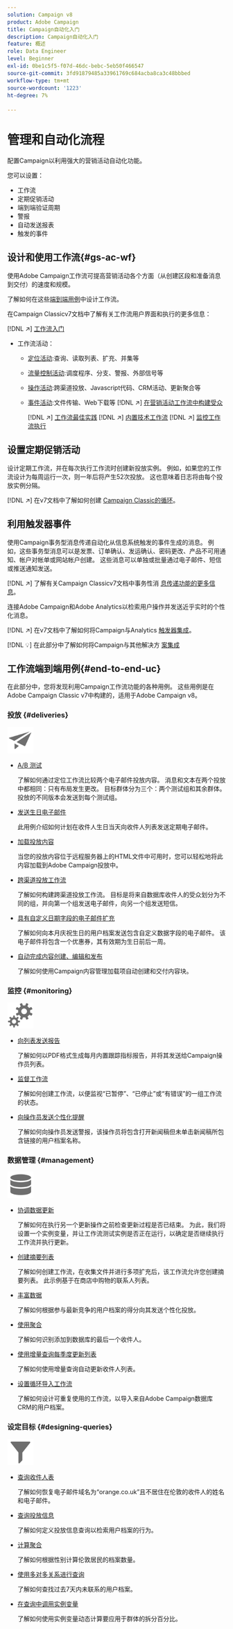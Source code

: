 ```yaml
---
solution: Campaign v8
product: Adobe Campaign
title: Campaign自动化入门
description: Campaign自动化入门
feature: 概述
role: Data Engineer
level: Beginner
exl-id: 0be1c5f5-f07d-46dc-bebc-5eb50f466547
source-git-commit: 3fd91879485a33961769c684acba8ca3c48bbbed
workflow-type: tm+mt
source-wordcount: '1223'
ht-degree: 7%

---
```


# 管理和自动化流程

配置Campaign以利用强大的营销活动自动化功能。

您可以设置：

* 工作流
* 定期促销活动
* 端到端验证周期
* 警报
* 自动发送报表
* 触发的事件

## 设计和使用工作流{#gs-ac-wf}

使用Adobe Campaign工作流可提高营销活动各个方面（从创建区段和准备消息到交付）的速度和规模。

了解如何在这些[端到端用例](#end-to-end-uc)中设计工作流。

在Campaign Classicv7文档中了解有关工作流用户界面和执行的更多信息：

[!DNL :arrow_upper_right:]  [工作流入门](https://experienceleague.adobe.com/docs/campaign-classic/using/automating-with-workflows/introduction/about-workflows.html?lang=en#automating-with-workflows)
* 工作流活动：
   * [定位活动](https://experienceleague.adobe.com/docs/campaign-classic/using/automating-with-workflows/targeting-activities/about-targeting-activities.html):查询、读取列表、扩充、并集等
   * [流量控制活动](https://experienceleague.adobe.com/docs/campaign-classic/using/automating-with-workflows/flow-control-activities/about-flow-control-activities.html):调度程序、分支、警报、外部信号等
   * [操作活动](https://experienceleague.adobe.com/docs/campaign-classic/using/automating-with-workflows/action-activities/about-action-activities.html):跨渠道投放、Javascript代码、CRM活动、更新聚合等
   * [事件活动](https://experienceleague.adobe.com/docs/campaign-classic/using/automating-with-workflows/action-activities/about-action-activities.html):文件传输、Web下载等
      [!DNL :arrow_upper_right:]  [在营销活动工作流中构建受众](https://experienceleague.adobe.com/docs/campaign-classic/using/orchestrating-campaigns/orchestrate-campaigns/marketing-campaign-target.html?lang=en#building-the-main-target-in-a-workflow)

      [!DNL :arrow_upper_right:]  [工作流最佳实践](https://experienceleague.adobe.com/docs/campaign-classic/using/automating-with-workflows/introduction/workflow-best-practices.html)
      [!DNL :arrow_upper_right:] [内置技术工作流](https://experienceleague.adobe.com/docs/campaign-classic/using/automating-with-workflows/advanced-management/about-technical-workflows.html)
      [!DNL :arrow_upper_right:] [监控工作流执行](https://experienceleague.adobe.com/docs/campaign-classic/using/automating-with-workflows/monitoring-workflows/monitoring-workflow-execution.html)


## 设置定期促销活动

设计定期工作流，并在每次执行工作流时创建新投放实例。 例如，如果您的工作流设计为每周运行一次，则一年后将产生52次投放。 这也意味着日志将由每个投放实例分隔。

[!DNL :arrow_upper_right:] 在v7文档中了解如何创建 [Campaign Classic的循环](https://experienceleague.adobe.com/docs/campaign-classic/using/orchestrating-campaigns/orchestrate-campaigns/setting-up-marketing-campaigns.html?lang=en#recurring-and-periodic-campaigns)。


## 利用触发器事件

使用Campaign事务型消息传递自动化从信息系统触发的事件生成的消息。 例如，这些事务型消息可以是发票、订单确认、发运确认、密码更改、产品不可用通知、帐户对帐单或网站帐户创建。 这些消息可以单独或批量通过电子邮件、短信或推送通知发送。

[!DNL :arrow_upper_right:] 了解有关Campaign Classicv7文档中事务性消 [息传递功能的更多信息](https://experienceleague.adobe.com/docs/campaign-classic/using/transactional-messaging/introduction/about-transactional-messaging.html?lang=en#transactional-messaging)。


连接Adobe Campaign和Adobe Analytics以检索用户操作并发送近乎实时的个性化消息。

[!DNL :arrow_upper_right:] 在v7文档中了解如何将Campaign与Analytics [触发器集成](https://experienceleague.adobe.com/docs/campaign-classic/using/integrating-with-adobe-experience-cloud/experience-triggers/about-triggers.html?lang=en#integrating-with-adobe-experience-cloud)。

[!DNL :bulb:] 在此部分中了解如何将Campaign与其他解决方 [案集成](../start/connect.md)


## 工作流端到端用例{#end-to-end-uc}

在此部分中，您将发现利用Campaign工作流功能的各种用例。 这些用例是在Adobe Campaign Classic v7中构建的，适用于Adobe Campaign v8。

### 投放 {#deliveries}

<img src="assets/do-not-localize/icon_send.svg" width="60px">

* [A/B 测试](https://experienceleague.adobe.com/docs/campaign-classic/using/sending-messages/a-b-testing/use-case/a-b-testing-use-case.html)

   了解如何通过定位工作流比较两个电子邮件投放内容。 消息和文本在两个投放中都相同：只有布局发生更改。 目标群体分为三个：两个测试组和其余群体。 投放的不同版本会发送到每个测试组。

* [发送生日电子邮件](https://experienceleague.adobe.com/docs/campaign-classic/using/automating-with-workflows/use-cases/deliveries/sending-a-birthday-email.html)

   此用例介绍如何计划在收件人生日当天向收件人列表发送定期电子邮件。

* [加载投放内容](https://experienceleague.adobe.com/docs/campaign-classic/using/automating-with-workflows/use-cases/deliveries/loading-delivery-content.html)

   当您的投放内容位于远程服务器上的HTML文件中可用时，您可以轻松地将此内容加载到Adobe Campaign投放中。

* [跨渠道投放工作流](https://experienceleague.adobe.com/docs/campaign-classic/using/automating-with-workflows/use-cases/deliveries/cross-channel-delivery-workflow.html)

   了解如何构建跨渠道投放工作流。 目标是将来自数据库收件人的受众划分为不同的组，并向第一个组发送电子邮件，向另一个组发送短信。

* [具有自定义日期字段的电子邮件扩充](https://experienceleague.adobe.com/docs/campaign-classic/using/automating-with-workflows/use-cases/deliveries/email-enrichment-with-custom-date-fields.html)

   了解如何向本月庆祝生日的用户档案发送包含自定义数据字段的电子邮件。 该电子邮件将包含一个优惠券，其有效期为生日前后一周。

* [自动完成内容创建、编辑和发布](https://experienceleague.adobe.com/docs/campaign-classic/using/sending-messages/content-management/automating-via-workflows.html)

   了解如何使用Campaign内容管理加载项自动创建和交付内容块。


### 监控 {#monitoring}

<img src="assets/do-not-localize/icon_monitoring.svg" width="60px">

* [向列表发送报告](https://experienceleague.adobe.com/docs/campaign-classic/using/automating-with-workflows/use-cases/monitoring/sending-a-report-to-a-list.html)

   了解如何以PDF格式生成每月内置跟踪指标报告，并将其发送给Campaign操作员列表。

* [监督工作流](https://experienceleague.adobe.com/docs/campaign-classic/using/automating-with-workflows/use-cases/monitoring/supervising-workflows.html)

   了解如何创建工作流，以便监视“已暂停”、“已停止”或“有错误”的一组工作流的状态。

* [向操作员发送个性化提醒](https://experienceleague.adobe.com/docs/campaign-classic/using/automating-with-workflows/use-cases/monitoring/sending-personalized-alerts-to-operators.html)

   了解如何向操作员发送警报，该操作员将包含打开新闻稿但未单击新闻稿所包含链接的用户档案名称。

### 数据管理 {#management}

<img src="assets/do-not-localize/icon_manage.svg" width="60px">

* [协调数据更新](https://experienceleague.adobe.com/docs/campaign-classic/using/automating-with-workflows/use-cases/data-management/coordinating-data-updates.html)

   了解如何在执行另一个更新操作之前检查更新过程是否已结束。 为此，我们将设置一个实例变量，并让工作流测试实例是否正在运行，以确定是否继续执行工作流并执行更新。

* [创建摘要列表](https://experienceleague.adobe.com/docs/campaign-classic/using/automating-with-workflows/use-cases/data-management/creating-a-summary-list.html)

   了解如何创建工作流，在收集文件并进行多项扩充后，该工作流允许您创建摘要列表。 此示例基于在商店中购物的联系人列表。

* [丰富数据](https://experienceleague.adobe.com/docs/campaign-classic/using/automating-with-workflows/use-cases/data-management/enriching-data.html)

   了解如何根据参与最新竞争的用户档案的得分向其发送个性化投放。

* [使用聚合](https://experienceleague.adobe.com/docs/campaign-classic/using/automating-with-workflows/use-cases/data-management/using-aggregates.html)

   了解如何识别添加到数据库的最后一个收件人。

* [使用增量查询每季度更新列表](https://experienceleague.adobe.com/docs/campaign-classic/using/automating-with-workflows/use-cases/designing-queries/quarterly-list-update.html)

   了解如何使用增量查询自动更新收件人列表。

* [设置循环导入工作流](https://experienceleague.adobe.com/docs/campaign-classic/using/automating-with-workflows/use-cases/data-management/recurring-import-workflow.html)

   了解如何设计可重复使用的工作流，以导入来自Adobe Campaign数据库CRM的用户档案。

### 设定目标 {#designing-queries}

<img src="assets/do-not-localize/icon_filter.svg" width="60px">

* [查询收件人表](https://experienceleague.adobe.com/docs/campaign-classic/using/automating-with-workflows/use-cases/designing-queries/querying-recipient-table.html)

   了解如何恢复电子邮件域名为“orange.co.uk”且不居住在伦敦的收件人的姓名和电子邮件。

* [查询投放信息](https://experienceleague.adobe.com/docs/campaign-classic/using/automating-with-workflows/use-cases/designing-queries/querying-delivery-information.html)

   了解如何定义投放信息查询以检索用户档案的行为。

* [计算聚合](https://experienceleague.adobe.com/docs/campaign-classic/using/automating-with-workflows/use-cases/designing-queries/performing-aggregate-computing.html)

   了解如何根据性别计算伦敦居民的档案数量。

* [使用多对多关系进行查询](https://experienceleague.adobe.com/docs/campaign-classic/using/automating-with-workflows/use-cases/designing-queries/querying-using-many-to-many-relationship.html)

   了解如何查找过去7天内未联系的用户档案。

* [在查询中调用实例变量](https://experienceleague.adobe.com/docs/campaign-classic/using/automating-with-workflows/advanced-management/javascript-scripts-and-templates.html?lang=en#example)

   了解如何使用实例变量动态计算要应用于群体的拆分百分比。

